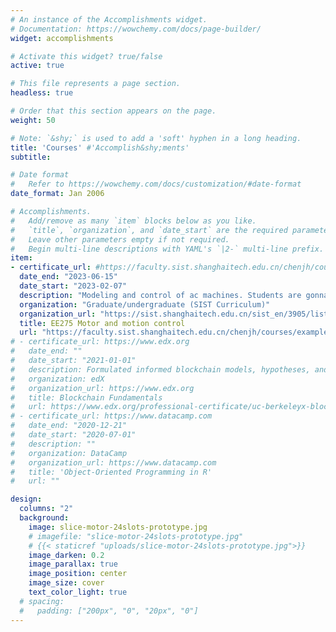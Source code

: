 ```yaml
---
# An instance of the Accomplishments widget.
# Documentation: https://wowchemy.com/docs/page-builder/
widget: accomplishments

# Activate this widget? true/false
active: true

# This file represents a page section.
headless: true

# Order that this section appears on the page.
weight: 50

# Note: `&shy;` is used to add a 'soft' hyphen in a long heading.
title: 'Courses' #'Accomplish&shy;ments'
subtitle:

# Date format
#   Refer to https://wowchemy.com/docs/customization/#date-format
date_format: Jan 2006

# Accomplishments.
#   Add/remove as many `item` blocks below as you like.
#   `title`, `organization`, and `date_start` are the required parameters.
#   Leave other parameters empty if not required.
#   Begin multi-line descriptions with YAML's `|2-` multi-line prefix.
item:
- certificate_url: #https://faculty.sist.shanghaitech.edu.cn/chenjh/courses/example/
  date_end: "2023-06-15"
  date_start: "2023-02-07"
  description: "Modeling and control of ac machines. Students are gonna get their hands dirty by learning programming along the way."
  organization: "Graduate/undergraduate (SIST Curriculum)"
  organization_url: "https://sist.shanghaitech.edu.cn/sist_en/3905/list.htm"
  title: EE275 Motor and motion control
  url: "https://faculty.sist.shanghaitech.edu.cn/chenjh/courses/example/"
# - certificate_url: https://www.edx.org
#   date_end: ""
#   date_start: "2021-01-01"
#   description: Formulated informed blockchain models, hypotheses, and use cases.
#   organization: edX
#   organization_url: https://www.edx.org
#   title: Blockchain Fundamentals
#   url: https://www.edx.org/professional-certificate/uc-berkeleyx-blockchain-fundamentals
# - certificate_url: https://www.datacamp.com
#   date_end: "2020-12-21"
#   date_start: "2020-07-01"
#   description: ""
#   organization: DataCamp
#   organization_url: https://www.datacamp.com
#   title: 'Object-Oriented Programming in R'
#   url: ""

design:
  columns: "2"
  background:
    image: slice-motor-24slots-prototype.jpg
    # imagefile: "slice-motor-24slots-prototype.jpg"
    # {{< staticref "uploads/slice-motor-24slots-prototype.jpg">}}
    image_darken: 0.2
    image_parallax: true
    image_position: center
    image_size: cover
    text_color_light: true
  # spacing:
  #   padding: ["200px", "0", "20px", "0"]
---
```

